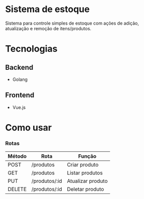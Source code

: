 # Sistema de estoque

Sistema para controle simples de estoque com ações de adição, atualização e remoção de itens/produtos.

# Tecnologias

## Backend

- Golang

## Frontend

- Vue.js

# Como usar

### Rotas

| Método | Rota | Função |
| ------ | ---- | ------ |
| POST | /produtos | Criar produto
| GET | /produtos | Listar produtos
| PUT | /produtos/:id | Atualizar produto
| DELETE | /produtos/:id | Deletar produto